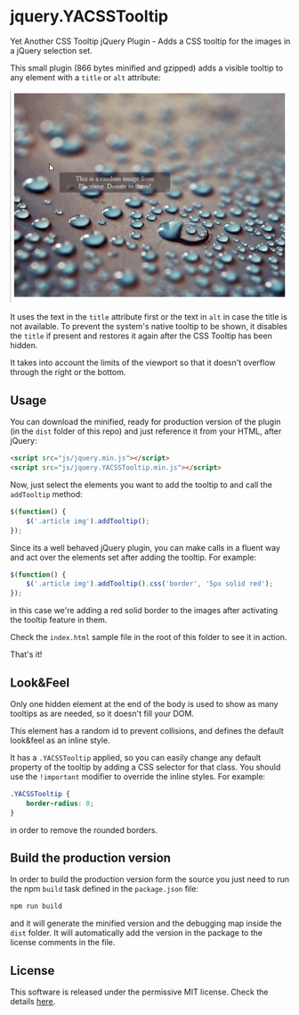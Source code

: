 # jquery.YACSSTooltip

Yet Another CSS Tooltip jQuery Plugin - Adds a CSS tooltip for the images in a jQuery selection set.

This small plugin (866 bytes minified and gzipped) adds a visible tooltip to any element with a `title` or `alt` attribute:

![YACSSTooltip in action](YACSSTooltip.gif)

It uses the text in the `title` attribute first or the text in `alt` in case the title is not available. To prevent the system's native tooltip to be shown, it disables the `title` if present and restores it again after the CSS Tooltip has been hidden.

It takes into account the limits of the viewport so that it doesn't overflow through the right or the bottom. 

## Usage

You can download the minified, ready for production version of the plugin (in the `dist` folder of this repo) and just reference it from your HTML, after jQuery:

```html
<script src="js/jquery.min.js"></script>
<script src="js/jquery.YACSSTooltip.min.js"></script>
```

Now, just select the elements you want to add the tooltip to and call the `addTooltip` method:

```javascript
$(function() {
    $('.article img').addTooltip();
});
```

Since its a well behaved jQuery plugin, you can make calls in a fluent way and act over the elements set after adding the tooltip. For example:

```javascript
$(function() {
    $('.article img').addTooltip().css('border', '5px solid red');
});
```

in this case we're adding a red solid border to the images after activating the tooltip feature in them.

Check the `index.html` sample file in the root of this folder to see it in action.

That's it!

## Look&Feel

Only one hidden element at the end of the body is used to show as many tooltips as are needed, so it doesn't fill your DOM. 

This element has a random id to prevent collisions, and defines the default look&feel as an inline style.

It has a `.YACSSTooltip` applied, so you can easily change any default property of the tooltip by adding a CSS selector for that class. You should use the `!important` modifier to override the inline styles. For example:

```css
.YACSSTooltip {
    border-radius: 0;
}
```

in order to remove the rounded borders.

## Build the production version

In order to build the production version form the source you just need to run the npm `build` task defined in the `package.json` file:

```bash
npm run build
```

and it will generate the minified version and the debugging map inside the `dist` folder. It will automatically add the version in the package to the license comments in the file.

## License
This software is released under the permissive MIT license. Check the details [here](https://github.com/jmalarcon/jquery.YACSSTooltip/blob/master/LICENSE).